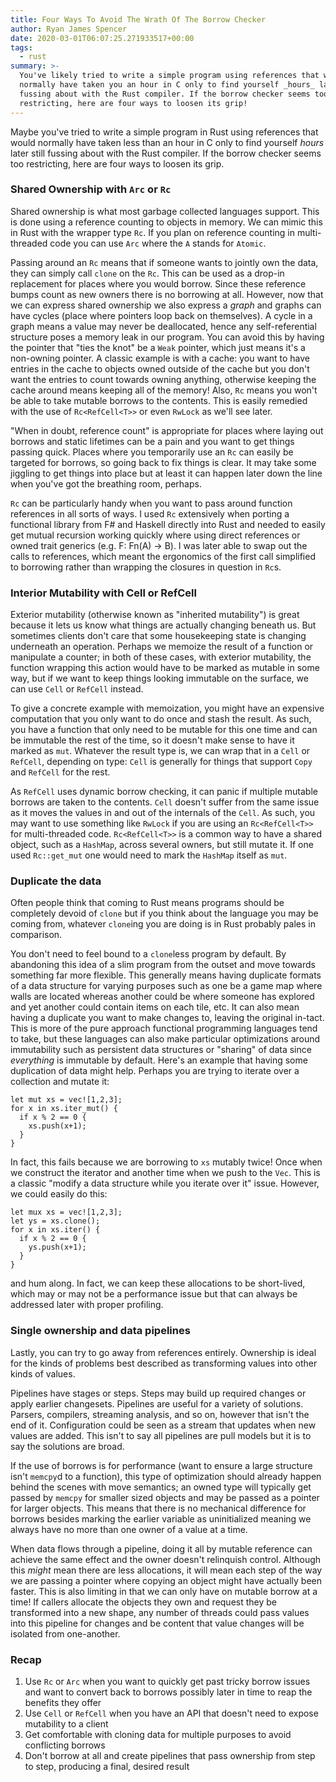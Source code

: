 ```yaml
---
title: Four Ways To Avoid The Wrath Of The Borrow Checker
author: Ryan James Spencer
date: 2020-03-01T06:07:25.271933517+00:00
tags:
  - rust
summary: >-
  You've likely tried to write a simple program using references that would
  normally have taken you an hour in C only to find yourself _hours_ later still
  fussing about with the Rust compiler. If the borrow checker seems too
  restricting, here are four ways to loosen its grip!
---
```


Maybe you've tried to write a simple program in Rust using references that would
normally have taken less than an hour in C only to find yourself _hours_ later
still fussing about with the Rust compiler. If the borrow checker seems too
restricting, here are four ways to loosen its grip.

### Shared Ownership with `Arc` or `Rc`

Shared ownership is what most garbage collected languages support. This is done
using a reference counting to objects in memory. We can mimic this in Rust with
the wrapper type `Rc`. If you plan on reference counting in multi-threaded code
you can use `Arc` where the `A` stands for `Atomic`.

Passing around an `Rc` means that if someone wants to jointly own the data, they
can simply call `clone` on the `Rc`. This can be used as a drop-in replacement
for places where you would borrow. Since these reference bumps count as new
owners there is no borrowing at all. However, now that we can express shared
ownership we also express a _graph_ and graphs can have cycles (place where
pointers loop back on themselves). A cycle in a graph means a value may never be
deallocated, hence any self-referential structure poses a memory leak in our
program. You can avoid this by having the pointer that "ties the knot" be a
`Weak` pointer, which just means it's a non-owning pointer. A classic example is
with a cache: you want to have entries in the cache to objects owned outside of
the cache but you don't want the entries to count towards owning anything,
otherwise keeping the cache around means keeping all of the memory! Also, `Rc`
means you won't be able to take mutable borrows to the contents. This is easily
remedied with the use of `Rc<RefCell<T>>` or even `RwLock` as we'll see later.

"When in doubt, reference count" is appropriate for places where laying out
borrows and static lifetimes can be a pain and you want to get things passing
quick. Places where you temporarily use an `Rc` can easily be targeted for
borrows, so going back to fix things is clear. It may take some jiggling to get
things into place but at least it can happen later down the line when you've got
the breathing room, perhaps.

`Rc` can be particularly handy when you want to pass around function references
in all sorts of ways. I used `Rc` extensively when porting a functional library
from F# and Haskell directly into Rust and needed to easily get mutual recursion
working quickly where using direct references or owned trait generics (e.g. F:
Fn(A) -> B). I was later able to swap out the calls to references, which meant
the ergonomics of the first call simplified to borrowing rather than wrapping
the closures in question in `Rc`s.

### Interior Mutability with Cell or RefCell

Exterior mutability (otherwise known as "inherited mutability") is great because
it lets us know what things are actually changing beneath us. But sometimes
clients don't care that some housekeeping state is changing underneath an
operation. Perhaps we memoize the result of a function or manipulate a counter;
in both of these cases, with exterior mutability, the function wrapping this
action would have to be marked as mutable in some way, but if we want to keep
things looking immutable on the surface, we can use `Cell` or `RefCell` instead.

To give a concrete example with memoization, you might have an expensive
computation that you only want to do once and stash the result. As such, you
have a function that only need to be mutable for this one time and can be
immutable the rest of the time, so it doesn't make sense to have it marked as
`mut`. Whatever the result type is, we can wrap that in a `Cell` or `RefCell`,
depending on type: `Cell` is generally for things that support `Copy` and
`RefCell` for the rest.

As `RefCell` uses dynamic borrow checking, it can panic if multiple mutable
borrows are taken to the contents. `Cell` doesn't suffer from the same issue as
it moves the values in and out of the internals of the `Cell`. As such, you may
want to use something like `RwLock` if you are using an `Rc<RefCell<T>>` for
multi-threaded code. `Rc<RefCell<T>>` is a common way to have a shared object,
such as a `HashMap`, across several owners, but still mutate it. If one used
`Rc::get_mut` one would need to mark the `HashMap` itself as `mut`.

### Duplicate the data

Often people think that coming to Rust means programs should be completely
devoid of `clone` but if you think about the language you may be coming from,
whatever `clone`ing you are doing is in Rust probably pales in comparison.

You don't need to feel bound to a `clone`less program by default. By abandoning
this idea of a slim program from the outset and move towards something far more
flexible. This generally means having duplicate formats of a data structure for
varying purposes such as one be a game map where walls are located whereas
another could be where someone has explored and yet another could contain items
on each tile, etc. It can also mean having a duplicate you want to make changes
to, leaving the original in-tact. This is more of the pure approach functional
programming languages tend to take, but these languages can also make particular
optimizations around immutability such as persistent data structures or
"sharing" of data since _everything_ is immutable by default. Here's an example
that having some duplication of data might help. Perhaps you are trying to
iterate over a collection and mutate it:

```
let mut xs = vec![1,2,3];
for x in xs.iter_mut() {
  if x % 2 == 0 {
    xs.push(x+1);
  }
}
```

In fact, this fails because we are borrowing to `xs` mutably twice! Once when we
construct the iterator and another time when we push to the `Vec`. This is a
classic "modify a data structure while you iterate over it" issue. However, we
could easily do this:

```
let mux xs = vec![1,2,3];
let ys = xs.clone();
for x in xs.iter() {
  if x % 2 == 0 {
    ys.push(x+1);
  }
}
```

and hum along. In fact, we can keep these allocations to be short-lived, which
may or may not be a performance issue but that can always be addressed later
with proper profiling.

### Single ownership and data pipelines

Lastly, you can try to go away from references entirely. Ownership is ideal for
the kinds of problems best described as transforming values into other kinds of
values.

Pipelines have stages or steps. Steps may build up required changes or apply
earlier changesets. Pipelines are useful for a variety of solutions. Parsers,
compilers, streaming analysis, and so on, however that isn't the end of it.
Configuration could be seen as a stream that updates when new values are added.
This isn't to say all pipelines are pull models but it is to say the solutions
are broad.

If the use of borrows is for performance (want to ensure a large structure isn't
`memcpy`d to a function), this type of optimization should already happen behind
the scenes with move semantics; an owned type will typically get passed by
`memcpy` for smaller sized objects and may be passed as a pointer for larger
objects. This means that there is no mechanical difference for borrows besides
marking the earlier variable as uninitialized meaning we always have no more
than one owner of a value at a time.

When data flows through a pipeline, doing it all by mutable reference can
achieve the same effect and the owner doesn't relinquish control. Although this
_might_ mean there are less allocations, it will mean each step of the way we
are passing a pointer where copying an object might have actually been faster.
This is also limiting in that we can only have on mutable borrow at a time! If
callers allocate the objects they own and request they be transformed into a new
shape, any number of threads could pass values into this pipeline for changes
and be content that value changes will be isolated from one-another.

### Recap

1. Use `Rc` or `Arc` when you want to quickly get past tricky borrow issues and
   want to convert back to borrows possibly later in time to reap the benefits
   they offer
2. Use `Cell` or `RefCell` when you have an API that doesn't need to expose
   mutability to a client
3. Get comfortable with cloning data for multiple purposes to avoid conflicting
   borrows
4. Don't borrow at all and create pipelines that pass ownership from step to
   step, producing a final, desired result
